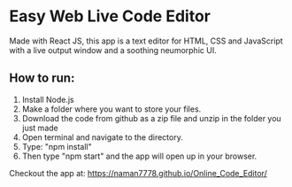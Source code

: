 # Easy Web Live Code Editor 

Made with React JS, this app is a text editor for HTML, CSS and JavaScript with a live output window and a soothing neumorphic UI.

## How to run:
1. Install Node.js
2. Make a folder where you want to store your files.
3. Download the code from github as a zip file and unzip in the folder you just made
4. Open terminal and navigate to the directory.
5. Type: "npm install"
6. Then type "npm start" and the app will open up in your browser.

Checkout the app at: https://naman7778.github.io/Online_Code_Editor/
